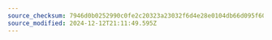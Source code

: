```yaml
---
source_checksum: 7946d0b0252990c0fe2c20323a23032f6d4e28e0104db66d095f608f108fd239
source_modified: 2024-12-12T21:11:49.595Z
---
```


